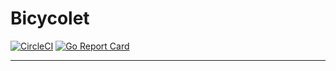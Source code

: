 # Bicycolet

[![CircleCI](https://circleci.com/gh/bicycolet/bicycolet.svg?style=svg)](https://circleci.com/gh/bicycolet/bicycolet)
[![Go Report Card](https://goreportcard.com/badge/github.com/bicycolet/bicycolet)](https://goreportcard.com/report/github.com/bicycolet/bicycolet)

-----
